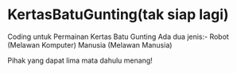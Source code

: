 # KertasBatuGunting(tak siap lagi)
Coding untuk Permainan Kertas Batu Gunting
Ada dua jenis:-
Robot (Melawan Komputer)
Manusia (Melawan Manusia)

Pihak yang dapat lima mata dahulu menang!
